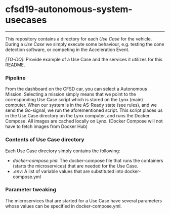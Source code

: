 # cfsd19-autonomous-system-usecases
-----------------------------

This repository contains a directory for each *Use Case* for the vehicle. During a *Use Case* we simply execute some behaviour, e.g. testing the cone detection software, or competing in the Acceleration Event.

*[TO-DO]*: Provide example of a Use Case and the services it utilizes for this README.

### Pipeline
From the dashboard on the CFSD car, you can select a Autonomous Mission. Selecting a mission simply means that we point to the corresponding Use Case script which is stored on the Lynx (main) computer.
When our system is in the AS-Ready state (see rules), and we send the Go-signal, we run the aforementioned script. This script places us in the Use Case directory on the Lynx computer, and runs the Docker Compose. All images are cached locally on Lynx. (Docker Compose will not have to fetch images from Docker Hub)

### Contents of Use Case directory
Each Use Case directory simply contains the following:
- *docker-compose.yml*: The docker-compose file that runs the containers (starts the microservices) that are needed for the Use Case.
- *.env*: A list of variable values that are substituted into docker-compose.yml

### Parameter tweaking
The microservices that are started for a Use Case have several parameters whose values can be specified in docker-compose.yml.
